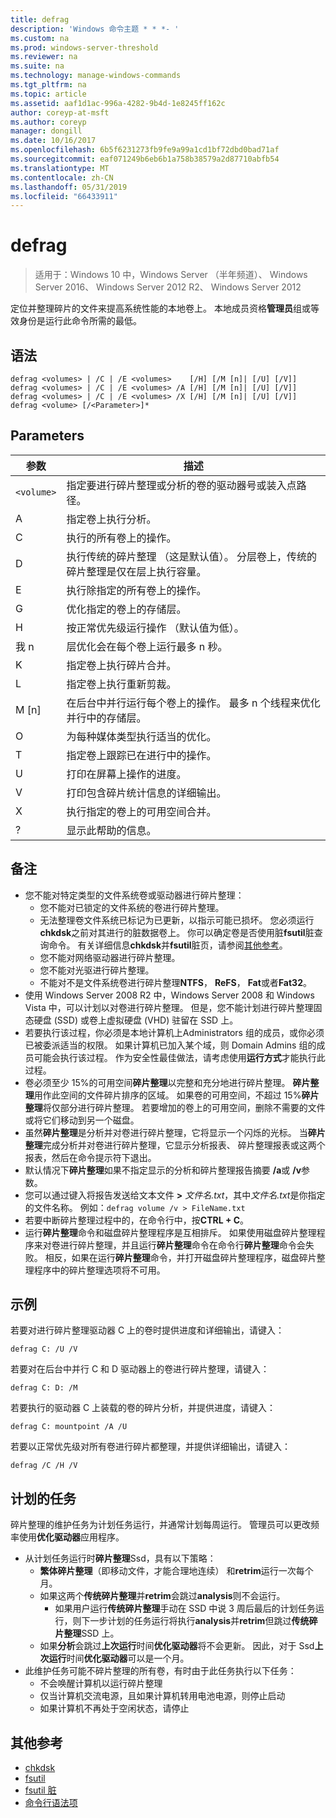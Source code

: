 ```yaml
---
title: defrag
description: 'Windows 命令主题 * * *- '
ms.custom: na
ms.prod: windows-server-threshold
ms.reviewer: na
ms.suite: na
ms.technology: manage-windows-commands
ms.tgt_pltfrm: na
ms.topic: article
ms.assetid: aaf1d1ac-996a-4282-9b4d-1e8245ff162c
author: coreyp-at-msft
ms.author: coreyp
manager: dongill
ms.date: 10/16/2017
ms.openlocfilehash: 6b5f6231273fb9fe9a99a1cd1bf72dbd0bad71af
ms.sourcegitcommit: eaf071249b6eb6b1a758b38579a2d87710abfb54
ms.translationtype: MT
ms.contentlocale: zh-CN
ms.lasthandoff: 05/31/2019
ms.locfileid: "66433911"
---
```

# <a name="defrag"></a>defrag

>适用于：Windows 10 中，Windows Server （半年频道）、 Windows Server 2016、 Windows Server 2012 R2、 Windows Server 2012

定位并整理碎片的文件来提高系统性能的本地卷上。
本地成员资格**管理员**组或等效身份是运行此命令所需的最低。

## <a name="syntax"></a>语法
```
defrag <volumes> | /C | /E <volumes>    [/H] [/M [n]| [/U] [/V]]
defrag <volumes> | /C | /E <volumes> /A [/H] [/M [n]| [/U] [/V]]
defrag <volumes> | /C | /E <volumes> /X [/H] [/M [n]| [/U] [/V]]
defrag <volume> [/<Parameter>]*
```
## <a name="parameters"></a>Parameters

|参数|描述|
|-------|--------|
|`<volume>`|指定要进行碎片整理或分析的卷的驱动器号或装入点路径。|
|A|指定卷上执行分析。|
|C|执行的所有卷上的操作。|
|D|执行传统的碎片整理 （这是默认值）。 分层卷上，传统的碎片整理是仅在层上执行容量。|
|E|执行除指定的所有卷上的操作。|
|G|优化指定的卷上的存储层。|
|H|按正常优先级运行操作 （默认值为低）。|
|我 n|层优化会在每个卷上运行最多 n 秒。|
|K|指定卷上执行碎片合并。|
|L|指定卷上执行重新剪裁。|
|M [n]|在后台中并行运行每个卷上的操作。 最多 n 个线程来优化并行中的存储层。|
|O|为每种媒体类型执行适当的优化。|
|T|指定卷上跟踪已在进行中的操作。|
|U|打印在屏幕上操作的进度。|
|V|打印包含碎片统计信息的详细输出。|
|X|执行指定的卷上的可用空间合并。|
|?|显示此帮助的信息。|

## <a name="remarks"></a>备注
- 您不能对特定类型的文件系统卷或驱动器进行碎片整理：
  -   您不能对已锁定的文件系统的卷进行碎片整理。
  -   无法整理卷文件系统已标记为已更新，以指示可能已损坏。 您必须运行**chkdsk**之前对其进行的脏数据卷上。 你可以确定卷是否使用脏**fsutil**脏查询命令。 有关详细信息**chkdsk**并**fsutil**脏页，请参阅[其他参考](defrag.md#BKMK_additionalRef)。
  -   您不能对网络驱动器进行碎片整理。
  -   您不能对光驱进行碎片整理。
  -   不能对不是文件系统卷进行碎片整理**NTFS**， **ReFS**， **Fat**或者**Fat32**。
- 使用 Windows Server 2008 R2 中，Windows Server 2008 和 Windows Vista 中，可以计划以对卷进行碎片整理。 但是，您不能计划进行碎片整理固态硬盘 (SSD) 或卷上虚拟硬盘 (VHD) 驻留在 SSD 上。
- 若要执行该过程，你必须是本地计算机上Administrators 组的成员，或你必须已被委派适当的权限。 如果计算机已加入某个域，则 Domain Admins 组的成员可能会执行该过程。 作为安全性最佳做法，请考虑使用**运行方式**才能执行此过程。
- 卷必须至少 15%的可用空间**碎片整理**以完整和充分地进行碎片整理。 **碎片整理**用作此空间的文件碎片排序的区域。 如果卷的可用空间，不超过 15%**碎片整理**将仅部分进行碎片整理。 若要增加的卷上的可用空间，删除不需要的文件或将它们移动到另一个磁盘。
- 虽然**碎片整理**是分析并对卷进行碎片整理，它将显示一个闪烁的光标。 当**碎片整理**完成分析并对卷进行碎片整理，它显示分析报表、 碎片整理报表或这两个报表，然后在命令提示符下退出。
- 默认情况下**碎片整理**如果不指定显示的分析和碎片整理报告摘要 **/a**或 **/v**参数。
- 您可以通过键入将报告发送给文本文件 **>** <em>文件名.txt</em>，其中*文件名.txt*是你指定的文件名称。 例如：`defrag volume /v > FileName.txt`
- 若要中断碎片整理过程中的，在命令行中，按**CTRL + C**。
- 运行**碎片整理**命令和磁盘碎片整理程序是互相排斥。 如果使用磁盘碎片整理程序来对卷进行碎片整理，并且运行**碎片整理**命令在命令行**碎片整理**命令会失败。 相反，如果在运行**碎片整理**命令，并打开磁盘碎片整理程序，磁盘碎片整理程序中的碎片整理选项将不可用。

## <a name="BKMK_examples"></a>示例
若要对进行碎片整理驱动器 C 上的卷时提供进度和详细输出，请键入：
```
defrag C: /U /V
```
若要对在后台中并行 C 和 D 驱动器上的卷进行碎片整理，请键入：
```
defrag C: D: /M
```
若要执行的驱动器 C 上装载的卷的碎片分析，并提供进度，请键入：
```
defrag C: mountpoint /A /U
```
若要以正常优先级对所有卷进行碎片都整理，并提供详细输出，请键入：
```
defrag /C /H /V
```

## <a name="BKMK_scheduledTask"></a>计划的任务
碎片整理的维护任务为计划任务运行，并通常计划每周运行。 管理员可以更改频率使用**优化驱动器**应用程序。
- 从计划任务运行时**碎片整理**Ssd，具有以下策略：
   - **繁体碎片整理**（即移动文件，才能合理地连续） 和**retrim**运行一次每个月。
   - 如果这两个**传统碎片整理**并**retrim**会跳过**analysis**则不会运行。
      - 如果用户运行**传统碎片整理**手动在 SSD 中说 3 周后最后的计划任务运行，则下一步计划的任务运行将执行**analysis**并**retrim**但跳过**传统碎片整理**SSD 上。
   - 如果**分析**会跳过**上次运行**时间**优化驱动器**将不会更新。  因此，对于 Ssd**上次运行**时间**优化驱动器**可以是一个月。
- 此维护任务可能不碎片整理的所有卷，有时由于此任务执行以下任务：
   - 不会唤醒计算机以运行碎片整理
   - 仅当计算机交流电源，且如果计算机转用电池电源，则停止启动
   - 如果计算机不再处于空闲状态，请停止

## <a name="BKMK_additionalRef"></a>其他参考
-   [chkdsk](chkdsk.md)
-   [fsutil](fsutil.md)
-   [fsutil 脏](fsutil-dirty.md)
-   [命令行语法项](command-line-syntax-key.md)
